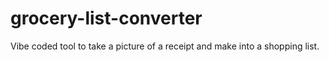 # grocery-list-converter
Vibe coded tool to take a picture of a receipt and make into a shopping list. 
